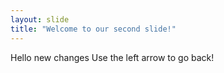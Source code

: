 ```yaml
---
layout: slide
title: "Welcome to our second slide!"
---
```

Hello new changes
Use the left arrow to go back!
